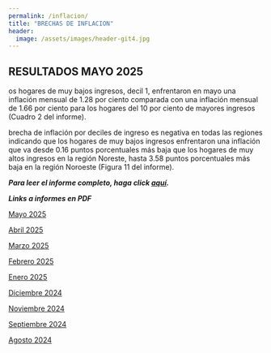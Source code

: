 ```yaml
---
permalink: /inflacion/
title: "BRECHAS DE INFLACION"
header:
  image: /assets/images/header-git4.jpg
---
```


## RESULTADOS MAYO 2025

os hogares de muy bajos ingresos, decil 1, enfrentaron en mayo una inflación mensual de 1.28 por ciento comparada con una inflación mensual de 1.66 por ciento para los hogares del 10 por ciento de mayores ingresos (Cuadro 2 del informe).

brecha de inflación por deciles de ingreso es negativa en todas las regiones indicando que los hogares de muy bajos ingresos enfrentaron una inflación que va desde 0.16 puntos porcentuales más baja que los hogares de muy altos ingresos en la región Noreste, hasta 3.58 puntos porcentuales más baja en la región Noroeste (Figura 11 del informe).

***Para leer el informe completo, haga click [aquí](https://mrozada.github.io/brechas/).***


***Links a informes en PDF***

[Mayo 2025](https://github.com/mrozada/mrozada.github.io/blob/master/assets/pdf/BRECHAS%20DE%20INFLACION%20-%202025-05.pdf)

[Abril 2025](https://github.com/mrozada/mrozada.github.io/blob/master/assets/pdf/BRECHAS%20DE%20INFLACION%20-%202025-04.pdf)

[Marzo 2025](https://github.com/mrozada/mrozada.github.io/blob/master/assets/pdf/BRECHAS%20DE%20INFLACION%20-%202025-03.pdf)

[Febrero 2025](https://github.com/mrozada/mrozada.github.io/blob/master/assets/pdf/BRECHAS%20DE%20INFLACION%20-%202025-02.pdf)

[Enero 2025](https://github.com/mrozada/mrozada.github.io/blob/master/assets/pdf/BRECHAS%20DE%20INFLACION%20-%202025-01.pdf)

[Diciembre 2024](https://github.com/mrozada/mrozada.github.io/blob/master/assets/pdf/BRECHAS%20DE%20INFLACION%20-%202024-12.pdf)

[Noviembre 2024](https://github.com/mrozada/mrozada.github.io/blob/master/assets/pdf/BRECHAS%20DE%20INFLACION%20-%202024-11.pdf)

[Septiembre 2024](https://github.com/mrozada/mrozada.github.io/blob/master/assets/pdf/BRECHAS%20DE%20INFLACION%20-%202024-09.pdf)

[Agosto 2024](https://github.com/mrozada/mrozada.github.io/blob/master/assets/pdf/BRECHAS%20DE%20INFLACION%20-%202024-08.pdf)